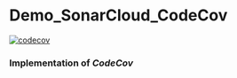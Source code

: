 # Demo_SonarCloud_CodeCov

[![codecov](https://codecov.io/gh/Kshitiz-Mhto/Demo_SonarCloud_CodeCov/branch/main/graph/badge.svg?token=0ZQX3QGBBK)](https://codecov.io/gh/Kshitiz-Mhto/Demo_SonarCloud_CodeCov)

### Implementation of *CodeCov*

